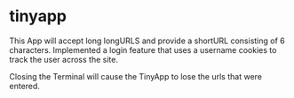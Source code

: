 # tinyapp

This App will accept long longURLS and provide a shortURL consisting of 6 characters.  Implemented a login feature that uses a username cookies to track the user across the site.  

Closing the Terminal will cause the TinyApp to lose the urls that were entered.  